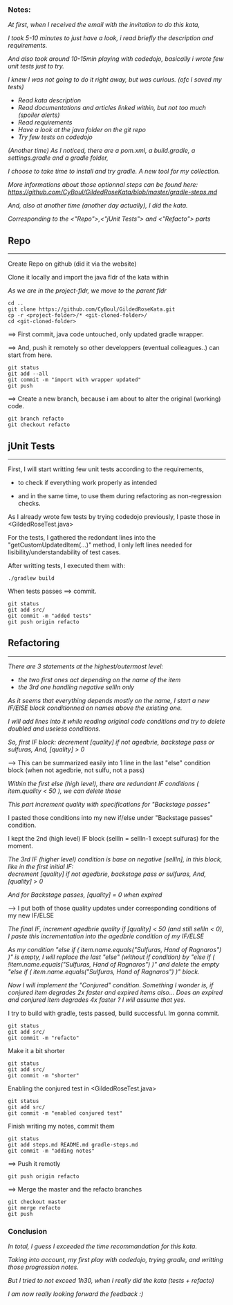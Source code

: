 ### Notes: ###

*At first, when I received the email with the invitation to do this kata,* 

*I took 5-10 minutes to just have a look, i read briefly the description and requirements.*

*And also took around 10-15min playing with codedojo, basically i wrote few unit tests just to try.*

*I knew I was not going to do it right away, but was curious. (ofc I saved my tests)*

* *Read kata description*
* *Read documentations and articles linked within, but not too much (spoiler alerts)*
* *Read requirements*
* *Have a look at the java folder on the git repo*
* *Try few tests on codedojo*

*(Another time) As I noticed, there are a pom.xml, a build.gradle, a settings.gradle and a gradle folder,*

*I choose to take time to install and try gradle. A new tool for my collection.*

*More informations about those optionnal steps can be found here: https://github.com/CyBoul/GildedRoseKata/blob/master/gradle-steps.md*

*And, also at another time (another day actually), I did the kata.*

*Corresponding to the <"Repo">,<"jUnit Tests"> and <"Refacto"> parts*


## Repo ##
----------
Create Repo on github (did it via the website)

Clone it locally and import the java fldr of the kata within

*As we are in the project-fldr, we move to the parent fldr*

```
cd ..
git clone https://github.com/CyBoul/GildedRoseKata.git
cp -r <project-folder>/* <git-cloned-folder>/
cd <git-cloned-folder>
```

==> First commit, java code untouched, only updated gradle wrapper.

==> And, push it remotely so other developpers (eventual colleagues..) can start from here.
```
git status
git add --all
git commit -m "import with wrapper updated"
git push
```

==> Create a new branch, because i am about to alter the original (working) code.
```
git branch refacto
git checkout refacto
```

## jUnit Tests ##
-----------------
First, I will start writting few unit tests according to the requirements, 

- to check if everything work properly as intended 

- and in the same time, to use them during refactoring as non-regression checks.

As I already wrote few tests by trying codedojo previously, I paste those in <GildedRoseTest.java>

For the tests, I gathered the redondant lines into the "getCustomUpdatedItem(...)" method, I only left lines needed for lisibility/understandability of test cases.

After writting tests, I executed them with:
```
./gradlew build
```

When tests passes ==> commit. 
```
git status
git add src/
git commit -m "added tests"
git push origin refacto
```


## Refactoring ##
-----------------
*There are 3 <IF> statements at the highest/outermost level:*
* *the two first ones act depending on the name of the item*
* *the 3rd one handling negative sellIn only*

*As it seems that everything depends mostly on the name, I start a new IF/ElSE block conditionned on names above the existing one.*

*I will add lines into it while reading original code conditions and try to delete doubled and useless conditions.*

*So, first IF block: decrement [quality] if not agedbrie, backstage pass or sulfuras, And, [quality] > 0*

--> This can be summarized easily into 1 line in the last "else" condition block (when not agedbrie, not sulfu, not a pass)

*Within the first else (high level), there are redundant IF conditions ( item.quality < 50 ), we can delete those*

*This part increment quality with specifications for "Backstage passes"*

I pasted those conditions into my new if/else under "Backstage passes" condition.

I kept the 2nd (high level) IF block (sellIn = sellIn-1 except sulfuras) for the moment.

*The 3rd IF (higher level) condition is base on negative [sellIn], in this block, like in the first initial IF:  
decrement [quality] if not agedbrie, backstage pass or sulfuras, And, [quality] > 0*

*And for Backstage passes, [quality] = 0 when expired*

--> I put both of those quality updates under corresponding conditions of my new IF/ELSE

*The final IF, increment agedbrie quality if [quality] < 50 (and still sellIn < 0), 
I paste this incrementation into the agedbrie condition of my IF/ELSE*

*As my condition "else if ( item.name.equals("Sulfuras, Hand of Ragnaros") )" is empty, I will replace the last "else" (without if condition) by "else if ( !item.name.equals("Sulfuras, Hand of Ragnaros") )" and delete the empty "else if ( item.name.equals("Sulfuras, Hand of Ragnaros") )" block.*

*Now I will implement the "Conjured" condition. Something I wonder is, if conjured item degrades 2x faster and expired items also... Does an expired and conjured item degrades 4x faster ? I will assume that yes.*

I try to build with gradle, tests passed, build successful. Im gonna commit.
```
git status
git add src/ 
git commit -m "refacto"
```

Make it a bit shorter
```
git status
git add src/ 
git commit -m "shorter"
```

Enabling the conjured test in <GildedRoseTest.java>
```
git status
git add src/ 
git commit -m "enabled conjured test"
```

Finish writing my notes, commit them
```
git status
git add steps.md README.md gradle-steps.md
git commit -m "adding notes"
```

==> Push it remotly
```
git push origin refacto
```

==> Merge the master and the refacto branches
```
git checkout master
git merge refacto
git push
```




### Conclusion ###

*In total, I guess I exceeded the time recommandation for this kata.*

*Taking into account, my first play with codedojo, trying gradle, and writting those progression notes.*

*But I tried to not exceed 1h30, when I really did the kata (tests + refacto)*

*I am now really looking forward the feedback :)*